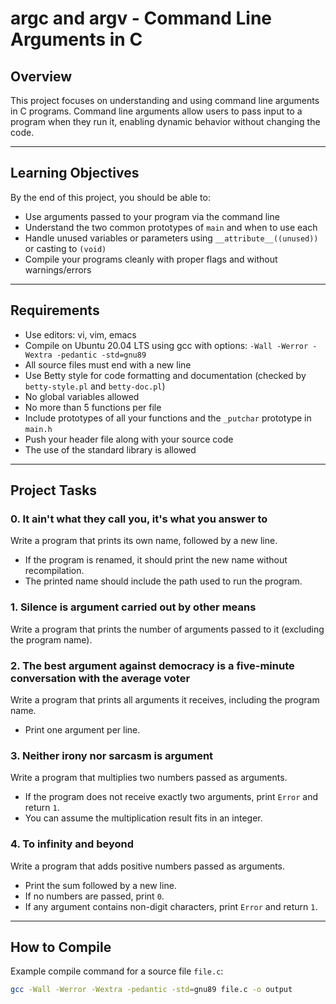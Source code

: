 # argc and argv - Command Line Arguments in C

## Overview

This project focuses on understanding and using command line arguments in C programs. Command line arguments allow users to pass input to a program when they run it, enabling dynamic behavior without changing the code.

---

## Learning Objectives

By the end of this project, you should be able to:

- Use arguments passed to your program via the command line
- Understand the two common prototypes of `main` and when to use each
- Handle unused variables or parameters using `__attribute__((unused))` or casting to `(void)`
- Compile your programs cleanly with proper flags and without warnings/errors

---

## Requirements

- Use editors: vi, vim, emacs
- Compile on Ubuntu 20.04 LTS using gcc with options: `-Wall -Werror -Wextra -pedantic -std=gnu89`
- All source files must end with a new line
- Use Betty style for code formatting and documentation (checked by `betty-style.pl` and `betty-doc.pl`)
- No global variables allowed
- No more than 5 functions per file
- Include prototypes of all your functions and the `_putchar` prototype in `main.h`
- Push your header file along with your source code
- The use of the standard library is allowed

---

## Project Tasks

### 0. It ain't what they call you, it's what you answer to

Write a program that prints its own name, followed by a new line.

- If the program is renamed, it should print the new name without recompilation.
- The printed name should include the path used to run the program.

### 1. Silence is argument carried out by other means

Write a program that prints the number of arguments passed to it (excluding the program name).

### 2. The best argument against democracy is a five-minute conversation with the average voter

Write a program that prints all arguments it receives, including the program name.

- Print one argument per line.

### 3. Neither irony nor sarcasm is argument

Write a program that multiplies two numbers passed as arguments.

- If the program does not receive exactly two arguments, print `Error` and return `1`.
- You can assume the multiplication result fits in an integer.

### 4. To infinity and beyond

Write a program that adds positive numbers passed as arguments.

- Print the sum followed by a new line.
- If no numbers are passed, print `0`.
- If any argument contains non-digit characters, print `Error` and return `1`.

---

## How to Compile

Example compile command for a source file `file.c`:

```bash
gcc -Wall -Werror -Wextra -pedantic -std=gnu89 file.c -o output
